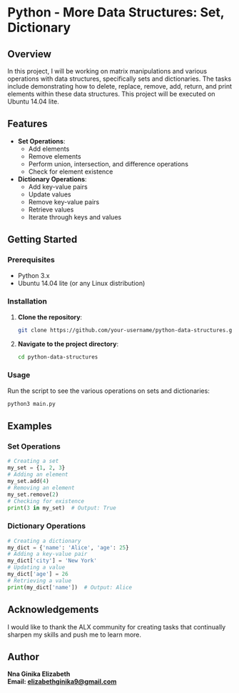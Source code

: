 # Python - More Data Structures: Set, Dictionary

## Overview

In this project, I will be working on matrix manipulations and various operations with data structures, specifically sets and dictionaries. The tasks include demonstrating how to delete, replace, remove, add, return, and print elements within these data structures. This project will be executed on Ubuntu 14.04 lite.

## Features

- **Set Operations**: 
  - Add elements
  - Remove elements
  - Perform union, intersection, and difference operations
  - Check for element existence
- **Dictionary Operations**: 
  - Add key-value pairs
  - Update values
  - Remove key-value pairs
  - Retrieve values
  - Iterate through keys and values

## Getting Started

### Prerequisites

- Python 3.x
- Ubuntu 14.04 lite (or any Linux distribution)

### Installation

1. **Clone the repository**:
   ```bash
   git clone https://github.com/your-username/python-data-structures.git
   ```
2. **Navigate to the project directory**:
   ```bash
   cd python-data-structures
   ```

### Usage

Run the script to see the various operations on sets and dictionaries:
```bash
python3 main.py
```

## Examples

### Set Operations

```python
# Creating a set
my_set = {1, 2, 3}
# Adding an element
my_set.add(4)
# Removing an element
my_set.remove(2)
# Checking for existence
print(3 in my_set)  # Output: True
```

### Dictionary Operations

```python
# Creating a dictionary
my_dict = {'name': 'Alice', 'age': 25}
# Adding a key-value pair
my_dict['city'] = 'New York'
# Updating a value
my_dict['age'] = 26
# Retrieving a value
print(my_dict['name'])  # Output: Alice
```

## Acknowledgements

I would like to thank the ALX community for creating tasks that continually sharpen my skills and push me to learn more.

## Author

**Nna Ginika Elizabeth**  
**Email: elizabethginika9@gmail.com** 
